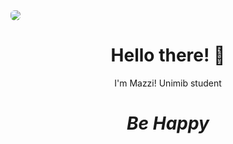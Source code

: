 <img align='center' src="https://raw.githubusercontent.com/mazzi-ni/mazzi-ni/main/asstes/image.png" style="border-radius: 40%; overflow: hidden;" >
<h1 align='center'> Hello there! 👋</h1>
<p align='center'>I'm Mazzi! Unimib student </p>

<h1 align='center'><i>Be Happy</i></h1>
